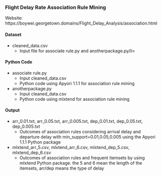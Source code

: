 ### Flight Delay Rate Association Rule Mining
<p>Website: https://boywei.georgetown.domains/Flight_Delay_Analysis/association.html</p>

<H4>Dataset</H4>
<ul>
  <li>cleaned_data.csv
    <ul>
      <li>Input file for associate rule.py and anotherpackage.py/li>
    </ul>
  </li>
</ul>

<H4>Python Code</H4>
<ul>
  <li>associate rule.py
    <ul>
      <li>Input cleaned_data.csv</li>
      <li>Python code using Apyori 1.1.1 for association rule mining</li>
    </ul>
  </li>
  <li>anotherpackage.py
    <ul>
      <li>Input cleaned_data.csv</li>
      <li>Python code using mlxtend for association rule mining</li>
    </ul>
  </li>
</ul>

<H4>Output</H4>
<ul>
  <li>arr_0.01.txt, arr_0.05.txt, arr_0.005.txt, dep_0.01.txt, dep_0.05.txt, dep_0.005.txt
    <ul>
      <li>Outcomes of association rules considering arrival delay and departure delay with min_support=0.01,0.05,0.005 using the Apyori 1.1.1 Python package</li>
    </ul>
  </li>
  <li>mlxtend_arr_5.csv, mlxtend_arr_6.csv, mlxtend_dep_5.csv, mlxtend_dep_6.csv
    <ul>
      <li>Outcomes of association rules and frequent itemsets by using mlxtend Python package. the 5 and 6 mean the length of the itemsets, arr/dep means the type of delay</li>
    </ul>
  </li>
</ul>
